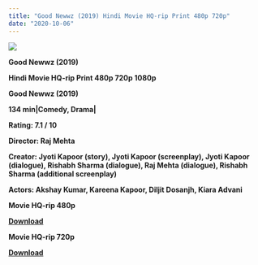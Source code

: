 ```yaml
---
title: "Good Newwz (2019) Hindi Movie HQ-rip Print 480p 720p"
date: "2020-10-06"
---
```


[**![](https://1.bp.blogspot.com/-l37Hnu7fqMo/Xs4g1BbySCI/AAAAAAAACQg/ODSA__LFfqEyF3EaSMAJ2XJhYUIb1KBFwCLcBGAsYHQ/s1600/goongfbj.jpg)**](https://1.bp.blogspot.com/-l37Hnu7fqMo/Xs4g1BbySCI/AAAAAAAACQg/ODSA__LFfqEyF3EaSMAJ2XJhYUIb1KBFwCLcBGAsYHQ/s1600/goongfbj.jpg)

 **Good Newwz (2019)**

**Hindi Movie HQ-rip Print 480p 720p 1080p**

**Good Newwz (2019)**

**134 min|Comedy, Drama|**

**Rating: 7.1 / 10** 

**Director: Raj Mehta**

**Creator: Jyoti Kapoor (story), Jyoti Kapoor (screenplay), Jyoti Kapoor (dialogue), Rishabh Sharma (dialogue), Raj Mehta (dialogue), Rishabh Sharma (additional screenplay)**

**Actors: Akshay Kumar, Kareena Kapoor, Diljit Dosanjh, Kiara Advani**

 **Movie HQ-rip 480p** 

**[Download](https://royalfitness.xyz/archives/138)** 

 **Movie HQ-rip 720p** 

**[Download](https://royalfitness.xyz/archives/140)**
